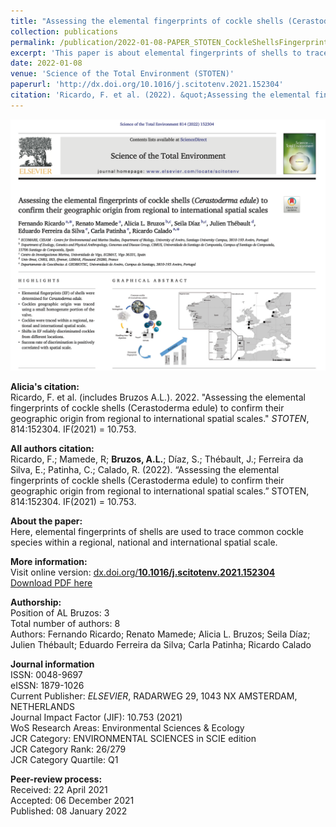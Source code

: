 ```yaml
---
title: "Assessing the elemental fingerprints of cockle shells (Cerastoderma edule) to confirm their geographic origin from regional to international spatial scales"
collection: publications
permalink: /publication/2022-01-08-PAPER_STOTEN_CockleShellsFingerprints
excerpt: 'This paper is about elemental fingerprints of shells to trace the species within a regional, national and international spatial scale.'
date: 2022-01-08
venue: 'Science of the Total Environment (STOTEN)'
paperurl: 'http://dx.doi.org/10.1016/j.scitotenv.2021.152304'
citation: 'Ricardo, F. et al. (2022). &quot;Assessing the elemental fingerprints of cockle shells (Cerastoderma edule) to confirm their geographic origin from regional to international spatial scales.&quot; <i>STOTEN</i>. 814:152304.'
---
```


<img src='/files/papers/2022-01-08-PAPER_STOTEN-screenshot.png' /> 

**Alicia's citation:**  
Ricardo, F. et al. (includes Bruzos A.L.). 2022. "Assessing the elemental fingerprints of cockle shells (Cerastoderma edule) to confirm their geographic origin from regional to international spatial scales." <i>STOTEN</i>, 814:152304.  IF(2021) = 10.753.

**All authors citation:**  
Ricardo, F.; Mamede, R; **Bruzos, A.L.**; Díaz, S.; Thébault, J.; Ferreira da Silva, E.; Patinha, C.; Calado, R. (2022). “Assessing the elemental fingerprints of cockle shells (Cerastoderma edule) to confirm their geographic origin from regional to international spatial scales.” STOTEN, 814:152304. IF(2021) = 10.753.  

**About the paper:**  
Here, elemental fingerprints of shells are used to trace common cockle species within a regional, national and international spatial scale.  

**More information:**  
Visit online version: [dx.doi.org/**10.1016/j.scitotenv.2021.152304**](http://dx.doi.org/10.1016/j.scitotenv.2021.152304)  
[Download PDF here](https://ALBruzos.github.io/files/papers/2022-01-08-PAPER_STOTEN_CockleShellsFingerprints.pdf)

**Authorship:**  
Position of AL Bruzos: 3  
Total number of authors: 8  
Authors: Fernando Ricardo; Renato Mamede; Alicia L. Bruzos; Seila Díaz; Julien Thébault; Eduardo Ferreira da Silva; Carla Patinha; Ricardo Calado  

**Journal information**  
ISSN: 0048-9697  
eISSN: 1879-1026  
Current Publisher: *ELSEVIER*, RADARWEG 29, 1043 NX AMSTERDAM, NETHERLANDS  
Journal Impact Factor (JIF): 10.753 (2021)  
WoS Research Areas: Environmental Sciences & Ecology  
JCR Category: ENVIRONMENTAL SCIENCES in SCIE edition  
JCR Category Rank: 26/279  
JCR Category Quartile: Q1  

**Peer-review process:**  
Received: 22 April 2021  
Accepted: 06 December 2021  
Published: 08 January 2022    

